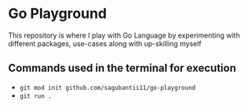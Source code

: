 # Go Playground
This repository is where I play with Go Language by experimenting with different packages, use-cases along with up-skilling myself

## Commands used in the terminal for execution
- `git mod init github.com/sagubantii11/go-playground`
- `git run .`

